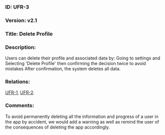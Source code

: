 
### ID: UFR-3

### Version: v2.1
 
### Title: Delete Profile
  
### Description: 
Users can delete their profile and associated data by:
Going to settings and Selecting 'Delete Profile' then confirming the decision twice to avoid mistakes After confirmation, the system deletes all data.

### Relations: 
[UFR-1](https://github.com/carmensat/RECIPE-ROULETTE/blob/main/REQUIREMENTS/UFR-1.md),
[UFR-2](https://github.com/carmensat/RECIPE-ROULETTE/blob/main/REQUIREMENTS/UFR-2.md).


### Comments:
To avoid permanently deleting all the information and progress of a user in the app by accident, we would add a warning as well as remind the user of the consequences of deleting the app accordingly. 
